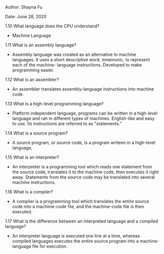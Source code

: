 Author: Shayna Fu

Date: June 28, 2020

1.10
What language does the CPU understand?
- Machine Language

1.11
What is an assembly language?
- Assembly language was created as an alternative to machine languages. It
  uses a short descriptive word, mnemonic, to represent each of the machine-
  language instructions. Developed to make programming easier.

1.12
What is an assembler?
- An assembler translates assembly-language instructions into machine code.

1.13
What is a high-level programming language?
- Platform independent language, programs can be written in a high-level 
  language and ran in different types of machines. English-like and easy to use.  Its instructions are referred to as "statements."

1.14
What is a source program?
- A source program, or source code, is a program writeen in a high-level 
  language,

1.15
What is an interpreter?
- An interpreter is a programming tool which reads one statement from the source  code, translates it to the machine code, then executes it right away. 
  Statements from the source code may be translated into several machine
  instructions.

1.16
What is a compiler?
- A compiler is a programming tool which translates the entire source code into
  a machiine-code file, and the machine-code file is then executed.

1.17
What is the difference between an interpreted language and a compiled language?
- An interpreter language is executed one line at a time, whereas compiled
  languages executes the entire source program into a machine-language file
  for execution.
